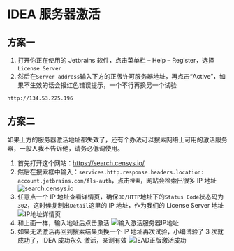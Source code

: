 # IDEA 服务器激活

## 方案一

1. 打开你正在使用的 Jetbrains 软件，点击菜单栏 – Help – Register，选择 `License Server`
2. 然后在`Server address`输入下方的正版许可服务器地址，再点击“Active”，如果不生效的话会报红色错误提示，一个不行再换另一个试验

```
http://134.53.225.196
```

## 方案二

如果上方的服务器激活地址都失效了，还有个办法可以搜索网络上可用的激活服务器，一般人我不告诉他，请务必低调使用。

1. 首先打开这个网站：https://search.censys.io/
2. 然后在搜索框中输入：`services.http.response.headers.location: account.jetbrains.com/fls-auth`，点击`搜索`，网站会检索出很多 IP 地址
   ![search.censys.io](https://anspoon.com/wp-content/uploads/2022/08/BOtcf5.png)
3. 任意点一个 IP 地址查看详情页，确保`80/HTTP`地址下的`Status Code`状态码为`302`，这时候复制出`Detail`这里的 IP 地址，作为我们的 License Server 地址
   ![IP地址详情页](https://anspoon.com/wp-content/uploads/2022/08/eKrOrk.png)
4. 和上面一样，输入地址后点击激活
   ![输入激活服务器IP地址](https://anspoon.com/wp-content/uploads/2022/08/HSziOB.png)
5. 如果无法激活再回到搜索结果页换一个 IP 地址再次试验，小编试验了 3 次就成功了，IDEA 成功永久 激活，亲测有效
   ![IEAD正版激活成功](https://anspoon.com/wp-content/uploads/2022/08/blzHwP.png)

